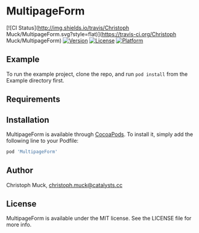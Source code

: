 # MultipageForm

[![CI Status](http://img.shields.io/travis/Christoph Muck/MultipageForm.svg?style=flat)](https://travis-ci.org/Christoph Muck/MultipageForm)
[![Version](https://img.shields.io/cocoapods/v/MultipageForm.svg?style=flat)](http://cocoapods.org/pods/MultipageForm)
[![License](https://img.shields.io/cocoapods/l/MultipageForm.svg?style=flat)](http://cocoapods.org/pods/MultipageForm)
[![Platform](https://img.shields.io/cocoapods/p/MultipageForm.svg?style=flat)](http://cocoapods.org/pods/MultipageForm)

## Example

To run the example project, clone the repo, and run `pod install` from the Example directory first.

## Requirements

## Installation

MultipageForm is available through [CocoaPods](http://cocoapods.org). To install
it, simply add the following line to your Podfile:

```ruby
pod 'MultipageForm'
```

## Author

Christoph Muck, christoph.muck@catalysts.cc

## License

MultipageForm is available under the MIT license. See the LICENSE file for more info.
